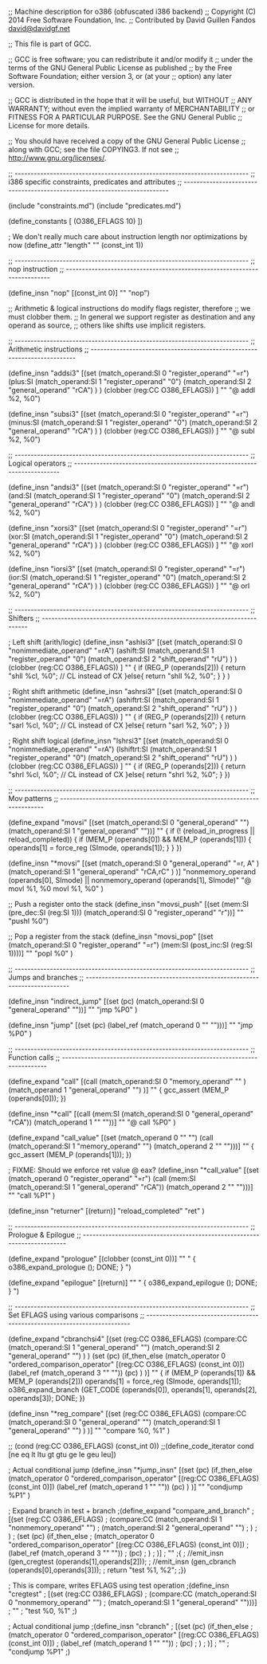 ;; Machine description for o386 (obfuscated i386 backend)
;; Copyright (C) 2014 Free Software Foundation, Inc.
;; Contributed by David Guillen Fandos <david@davidgf.net>

;; This file is part of GCC.

;; GCC is free software; you can redistribute it and/or modify it
;; under the terms of the GNU General Public License as published
;; by the Free Software Foundation; either version 3, or (at your
;; option) any later version.

;; GCC is distributed in the hope that it will be useful, but WITHOUT
;; ANY WARRANTY; without even the implied warranty of MERCHANTABILITY
;; or FITNESS FOR A PARTICULAR PURPOSE.  See the GNU General Public
;; License for more details.

;; You should have received a copy of the GNU General Public License
;; along with GCC; see the file COPYING3.  If not see
;; <http://www.gnu.org/licenses/>.

;; -------------------------------------------------------------------------
;; i386 specific constraints, predicates and attributes
;; -------------------------------------------------------------------------

(include "constraints.md")
(include "predicates.md")

(define_constants [
  (O386_EFLAGS     10)
])

; We don't really much care about instruction length nor optimizations by now
(define_attr "length" "" (const_int 1))

;; -------------------------------------------------------------------------
;; nop instruction
;; -------------------------------------------------------------------------

(define_insn "nop"
  [(const_int 0)]
  ""
  "nop")

;; Arithmetic & logical instructions do modify flags register, therefore 
;; we must clobber them.
;; In general we support register as destination and any operand as source,
;; others like shifts use implicit registers.

;; -------------------------------------------------------------------------
;; Arithmetic instructions
;; -------------------------------------------------------------------------

(define_insn "addsi3"
  [(set (match_operand:SI 0 "register_operand" "=r")
        (plus:SI
             (match_operand:SI  1 "register_operand" "0")
             (match_operand:SI  2 "general_operand"  "rCA")
        )
   )
   (clobber (reg:CC O386_EFLAGS))
  ]
  ""
  "@
  addl %2, %0")

(define_insn "subsi3"
  [(set (match_operand:SI 0 "register_operand" "=r")
        (minus:SI
             (match_operand:SI  1 "register_operand" "0")
             (match_operand:SI  2 "general_operand"  "rCA")
        )
   )
   (clobber (reg:CC O386_EFLAGS))
  ]
  ""
  "@
  subl %2, %0")

;; -------------------------------------------------------------------------
;; Logical operators
;; -------------------------------------------------------------------------

(define_insn "andsi3"
  [(set (match_operand:SI 0 "register_operand" "=r")
        (and:SI
             (match_operand:SI  1 "register_operand" "0")
             (match_operand:SI  2 "general_operand"  "rCA")
        )
   )
   (clobber (reg:CC O386_EFLAGS))
  ]
  ""
  "@
  andl %2, %0")

(define_insn "xorsi3"
  [(set (match_operand:SI 0 "register_operand" "=r")
        (xor:SI
             (match_operand:SI  1 "register_operand" "0")
             (match_operand:SI  2 "general_operand"  "rCA")
        )
   )
   (clobber (reg:CC O386_EFLAGS))
  ]
  ""
  "@
  xorl %2, %0")

(define_insn "iorsi3"
  [(set (match_operand:SI 0 "register_operand" "=r")
        (ior:SI
             (match_operand:SI  1 "register_operand" "0")
             (match_operand:SI  2 "general_operand"  "rCA")
        )
   )
   (clobber (reg:CC O386_EFLAGS))
  ]
  ""
  "@
  orl %2, %0")

;; -------------------------------------------------------------------------
;; Shifters
;; -------------------------------------------------------------------------

; Left shift (arith/logic)
(define_insn "ashlsi3"
  [(set (match_operand:SI 0 "nonimmediate_operand" "=rA")
        (ashift:SI
             (match_operand:SI  1 "register_operand" "0")
             (match_operand:SI  2 "shift_operand"  "rU")
        )
   )
   (clobber (reg:CC O386_EFLAGS))
  ]
  ""
{
  if (REG_P (operands[2])) {
    return "shll   %cl, %0";  // CL instead of CX
  }else{
    return "shll   %2,  %0";
  }
}
)


; Right shift arithmetic
(define_insn "ashrsi3"
  [(set (match_operand:SI 0 "nonimmediate_operand" "=rA")
        (ashiftrt:SI
             (match_operand:SI  1 "register_operand" "0")
             (match_operand:SI  2 "shift_operand"  "rU")
        )
   )
   (clobber (reg:CC O386_EFLAGS))
  ]
""
{
  if (REG_P (operands[2])) {
    return "sarl   %cl, %0";  // CL instead of CX
  }else{
    return "sarl   %2,  %0";
  }
})


; Right shift logical
(define_insn "lshrsi3"
  [(set (match_operand:SI 0 "nonimmediate_operand" "=rA")
        (lshiftrt:SI
             (match_operand:SI  1 "register_operand" "0")
             (match_operand:SI  2 "shift_operand"  "rU")
        )
   )
   (clobber (reg:CC O386_EFLAGS))
  ]
  ""
{
  if (REG_P (operands[2])) {
    return "shrl   %cl, %0";  // CL instead of CX
  }else{
    return "shrl   %2,  %0";
  }
})

;; -------------------------------------------------------------------------
;; Mov patterns 
;; -------------------------------------------------------------------------

(define_expand "movsi"
  [(set (match_operand:SI 0 "general_operand" "")
        (match_operand:SI 1 "general_operand" ""))]
   ""
{
  if (! (reload_in_progress || reload_completed))
  {
    if (MEM_P (operands[0]) && MEM_P (operands[1]))
    {
      operands[1] = force_reg (SImode, operands[1]);
    }
  }
})

(define_insn "*movsi"
  [(set  (match_operand:SI 0 "general_operand" "=r, A"  )
         (match_operand:SI 1 "general_operand" "rCA,rC" )
  )]
  "nonmemory_operand (operands[0], SImode) || nonmemory_operand (operands[1], SImode)"
  "@
   movl %1, %0
   movl %1, %0"
)



;; Push a register onto the stack
(define_insn "movsi_push"
  [(set (mem:SI (pre_dec:SI (reg:SI 1)))
  	(match_operand:SI 0 "register_operand" "r"))]
  ""
  "pushl   %0")

;; Pop a register from the stack
(define_insn "movsi_pop"
  [(set (match_operand:SI 0 "register_operand" "=r")
  	(mem:SI (post_inc:SI (reg:SI 1))))]
  ""
  "popl    %0"
)


;; -------------------------------------------------------------------------
;; Jumps and branches
;; -------------------------------------------------------------------------

(define_insn "indirect_jump"
  [(set (pc) (match_operand:SI 0 "general_operand" ""))]
  ""
  "jmp    %P0"
)

(define_insn "jump"
  [(set (pc)
	(label_ref (match_operand 0 "" "")))]
  ""
  "jmp   %P0"
)


;; -------------------------------------------------------------------------
;; Function calls
;; -------------------------------------------------------------------------

(define_expand "call"
  [(call (match_operand:SI 0 "memory_operand" "" )
         (match_operand    1 "general_operand" "")
  )]
  ""
{
  gcc_assert (MEM_P (operands[0]));
})

(define_insn "*call"
  [(call (mem:SI (match_operand:SI 0 "general_operand" "rCA"))
         (match_operand    1 "" ""))]
  ""
  "@
   call %P0"
)

(define_expand "call_value"
  [(set (match_operand 0 "" "")
        (call (match_operand:SI 1 "memory_operand" "")
              (match_operand 2 "" "")))]
  ""
{
  gcc_assert (MEM_P (operands[1]));
})

; FIXME: Should we enforce ret value @ eax?
(define_insn "*call_value"
  [(set (match_operand 0 "register_operand" "=r")
        (call (mem:SI (match_operand:SI 1 "general_operand" "rCA"))
              (match_operand 2 "" "")))]
  ""
  "call %P1"
)


(define_insn "returner"
  [(return)]
  "reload_completed"
  "ret"
)

;; -------------------------------------------------------------------------
;; Prologue & Epilogue
;; -------------------------------------------------------------------------

(define_expand "prologue"
  [(clobber (const_int 0))]
  ""
  "
{
  o386_expand_prologue ();
  DONE;
}
")

(define_expand "epilogue"
  [(return)]
  ""
  "
{
  o386_expand_epilogue ();
  DONE;
}
")



;; -------------------------------------------------------------------------
;; Set EFLAGS using various comparisons
;; -------------------------------------------------------------------------

(define_expand "cbranchsi4"
  [(set (reg:CC O386_EFLAGS)
        (compare:CC (match_operand:SI 1 "general_operand" "")
                    (match_operand:SI 2 "general_operand" "")
        )
   )
  (set (pc) (if_then_else
             (match_operator 0 "ordered_comparison_operator" [(reg:CC O386_EFLAGS) (const_int 0)])
             (label_ref (match_operand 3 "" ""))
             (pc)
            )
  )]
  ""
{
  if (MEM_P (operands[1]) && MEM_P (operands[2]))
    operands[1] = force_reg (SImode, operands[1]);
  o386_expand_branch (GET_CODE (operands[0]), operands[1], operands[2], operands[3]);
  DONE;
})

(define_insn "*reg_compare"
  [(set (reg:CC O386_EFLAGS)
        (compare:CC (match_operand:SI 0 "general_operand" "")
                    (match_operand:SI 1 "general_operand" "")
        )
  )]
 ""
 "compare %0, %1"
)


;;              (cond (reg:CC O386_EFLAGS) (const_int 0))
;;(define_code_iterator cond [ne eq lt ltu gt gtu ge le geu leu])

; Actual conditional jump
(define_insn "*jump_insn"
  [(set (pc) (if_then_else
              (match_operator 0 "ordered_comparison_operator" [(reg:CC O386_EFLAGS) (const_int 0)])
              (label_ref (match_operand 1 "" ""))
              (pc)
             )
   )]
  ""
  "condjump %P1"
)



; Expand branch in test + branch
;(define_expand "compare_and_branch"
;  [(set (reg:CC O386_EFLAGS)
;        (compare:CC (match_operand:SI 1 "nonmemory_operand" "")
;                    (match_operand:SI 2 "general_operand" "")
;         )
;    )
;  (set (pc) (if_then_else
;             (match_operator 0 "ordered_comparison_operator" [(reg:CC O386_EFLAGS) (const_int 0)])
;             (label_ref (match_operand 3 "" ""))
;             (pc)
;            )
;  )]
;  ""
;{
;  //emit_insn (gen_cregtest (operands[1],operands[2]));
;  //emit_insn (gen_cbranch  (operands[0],operands[3]));
;  return "test %1, %2";
;})

; This is compare, writes EFLAGS using test operation
;(define_insn "cregtest"
;  [(set (reg:CC O386_EFLAGS)
;        (compare:CC (match_operand:SI 0 "nonmemory_operand" "")
;                    (match_operand:SI 1 "general_operand" "")))]
;  ""
;  "test %0, %1"
;)

; Actual conditional jump
;(define_insn "cbranch"
;  [(set (pc) (if_then_else
;              (match_operator 0 "ordered_comparison_operator" [(reg:CC O386_EFLAGS) (const_int 0)])
;              (label_ref (match_operand 1 "" ""))
;              (pc)
;             )
;   )]
;  ""
;  "condjump %P1"
;)

